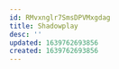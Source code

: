```yaml
---
id: RMvxnglr7SmsDPVMxgdag
title: Shadowplay
desc: ''
updated: 1639762693856
created: 1639762693856
---
```


